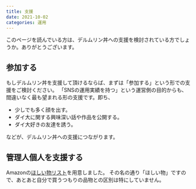 ```yaml
---
title: 支援
date: 2021-10-02
categories: 運用
---
```


このページを読んでいる方は、デルムリン丼への支援を検討されている方でしょうか。ありがとうございます。

## 参加する

もしデルムリン丼を支援して頂けるならば、まずは「参加する」という形での支援をご検討ください。
「SNSの運用実績を持つ」という運営側の目的からも、間違いなく最も望まれる形の支援です。即ち、

- 少しでも多く顔を出す。
- ダイ大に関する興味深い話や作品を公開する。
- ダイ大好きの友達を誘う。

などが、デルムリン丼への支援につながります。

## 管理人個人を支援する

Amazonの[ほしい物リスト](https://www.amazon.co.jp/hz/wishlist/genericItemsPage/31QJ581OGRH25?type=wishlist&filter=unpurchased&sort=priority&viewType=list)を用意しました。
その名の通り「ほしい物」ですので、あとあと自分で買うつもりの品物との区別は特にしていません。
